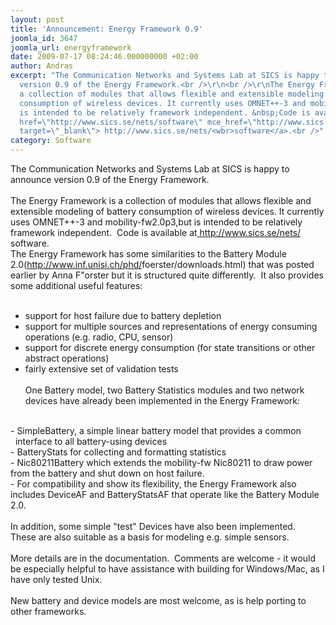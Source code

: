 ```yaml
---
layout: post
title: 'Announcement: Energy Framework 0.9'
joomla_id: 3647
joomla_url: energyframework
date: 2009-07-17 08:24:46.000000000 +02:00
author: Andras
excerpt: "The Communication Networks and Systems Lab at SICS is happy to announce
  version 0.9 of the Energy Framework.<br />\r\n<br />\r\nThe Energy Framework is
  a collection of modules that allows flexible and extensible modeling of battery
  consumption of wireless devices. It currently uses OMNET++-3 and mobility-fw2.0p3,but
  is intended to be relatively framework independent. &nbsp;Code is available at<a
  href=\"http://www.sics.se/nets/software\" mce_href=\"http://www.sics.se/nets/software\"
  target=\"_blank\"> http://www.sics.se/nets/<wbr>software</a>.<br />"
category: Software
---
```

The Communication Networks and Systems Lab at SICS is happy to announce version 0.9 of the Energy Framework.<br />
<br />
The Energy Framework is a collection of modules that allows flexible and extensible modeling of battery consumption of wireless devices. It currently uses OMNET++-3 and mobility-fw2.0p3,but is intended to be relatively framework independent. &nbsp;Code is available at<a href="http://www.sics.se/nets/software" mce_href="http://www.sics.se/nets/software" target="_blank"> http://www.sics.se/nets/<wbr>software</a>.<br />The Energy Framework has some similarities to the Battery Module 2.0(<a href="http://www.inf.unisi.ch/phd/foerster/downloads.html" mce_href="http://www.inf.unisi.ch/phd/foerster/downloads.html" target="_blank">http://www.inf.unisi.ch/phd/<wbr>foerster/downloads.html</a>) that was posted earlier by Anna F"orster but it is structured quite differently. &nbsp;It also provides some additional useful features:<br />
<br />
- support for host failure due to battery depletion<br />
- support for multiple sources and representations of energy consuming operations (e.g. radio, CPU, sensor)<br />
- support for discrete energy consumption (for state transitions or other abstract operations)<br />
- fairly extensive set of validation tests&nbsp; <br /><br />One Battery model, two Battery Statistics modules and two network devices have already been implemented in the Energy Framework:<br />
<br />
- SimpleBattery, a simple linear battery model that provides a common<br />
 &nbsp; interface to all battery-using devices<br />
- BatteryStats for collecting and formatting statistics<br />
- Nic80211Battery which extends the mobility-fw Nic80211 to draw power from the battery and shut down on host failure.<br />
- For compatibility and show its flexibility, the Energy Framework also includes DeviceAF and BatteryStatsAF that operate like the Battery Module 2.0.<br />
<br />
In addition, some simple "test" Devices have also been implemented.<br />
These are also suitable as a basis for modeling e.g. simple sensors.<br />
<br />
More details are in the documentation. &nbsp;Comments are welcome - it would be especially helpful to have assistance with building for Windows/Mac, as I have only tested Unix.<br />
<br />
New battery and device models are most welcome, as is help porting to other frameworks.<br /><br />
